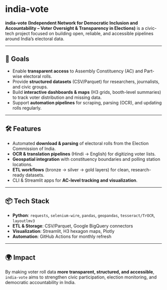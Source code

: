 #  india-vote

**india-vote (Independent Network for Democratic Inclusion and Accountability – Voter Oversight & Transparency in Elections)** is a civic-tech project focused on building open, reliable, and accessible pipelines around India’s electoral data.

---

## 🎯 Goals
- Enable **transparent access** to Assembly Constituency (AC) and Part-wise electoral rolls.  
- Provide **structured datasets** (CSV/Parquet) for researchers, journalists, and civic groups.  
- Build **interactive dashboards & maps** (H3 grids, booth-level summaries) to track voter distribution and missing data.  
- Support **automation pipelines** for scraping, parsing (OCR), and updating rolls regularly.  

---

## 🛠️ Features
- Automated **download & parsing** of electoral rolls from the Election Commission of India.  
- **OCR & translation pipelines** (Hindi → English) for digitizing voter lists.  
- **Geospatial integration** with constituency boundaries and polling station locations.  
- **ETL workflows** (bronze → silver → gold layers) for clean, research-ready datasets.  
- CLI & Streamlit apps for **AC-level tracking and visualization**.  

---

## 📦 Tech Stack
- **Python**: `requests`, `selenium-wire`, `pandas`, `geopandas`, `tesseract/TrOCR`, `layoutlmv3`  
- **ETL & Storage**: CSV/Parquet, Google BigQuery connectors  
- **Visualization**: Streamlit, H3 hexagon maps, Plotly  
- **Automation**: GitHub Actions for monthly refresh  

---

## 🌍 Impact
By making voter roll data **more transparent, structured, and accessible**, `india-vote` aims to strengthen civic participation, election monitoring, and democratic accountability in India.
